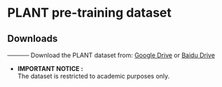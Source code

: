 # PLANT pre-training dataset
## Downloads
───── Download the PLANT dataset from: [Google Drive](https://drive.google.com/file/d/19yQaQPcZD8F7l5VYEXlplG5mHqC7QAX7/view?usp=drive_link) or [Baidu Drive](https://pan.baidu.com/s/1-dyuD5JYqBTeP0171vvW9Q?pwd=7a80)

* **IMPORTANT NOTICE :**  
  The dataset is restricted to academic purposes only. 
